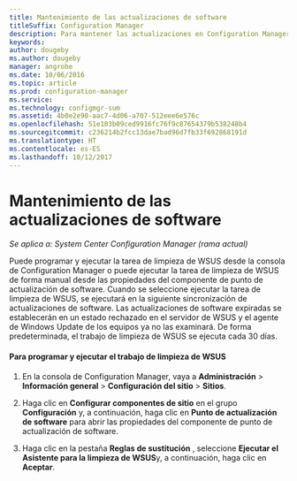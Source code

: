 ```yaml
---
title: Mantenimiento de las actualizaciones de software
titleSuffix: Configuration Manager
description: Para mantener las actualizaciones en Configuration Manager, puede programar la tarea de limpieza de WSUS o ejecutarla de forma manual.
keywords: 
author: dougeby
ms.author: dougeby
manager: angrobe
ms.date: 10/06/2016
ms.topic: article
ms.prod: configuration-manager
ms.service: 
ms.technology: configmgr-sum
ms.assetid: 4b0e2e90-aac7-4d06-a707-512eee6e576c
ms.openlocfilehash: 51e103b09ced9916fc76f9c87654379b538248b4
ms.sourcegitcommit: c236214b2fcc13dae7bad96d7fb33f692868191d
ms.translationtype: HT
ms.contentlocale: es-ES
ms.lasthandoff: 10/12/2017
---
```

# <a name="software-updates-maintenance"></a>Mantenimiento de las actualizaciones de software

*Se aplica a: System Center Configuration Manager (rama actual)*

Puede programar y ejecutar la tarea de limpieza de WSUS desde la consola de Configuration Manager o puede ejecutar la tarea de limpieza de WSUS de forma manual desde las propiedades del componente de punto de actualización de software. Cuando se seleccione ejecutar la tarea de limpieza de WSUS, se ejecutará en la siguiente sincronización de actualizaciones de software. Las actualizaciones de software expiradas se establecerán en un estado rechazado en el servidor de WSUS y el agente de Windows Update de los equipos ya no las examinará. De forma predeterminada, el trabajo de limpieza de WSUS se ejecuta cada 30 días.  

#### <a name="to-schedule-and-run-the-wsus-cleanup-job"></a>Para programar y ejecutar el trabajo de limpieza de WSUS  

1.  En la consola de Configuration Manager, vaya a **Administración** > **Información general** > **Configuración del sitio** > **Sitios**.  

2.  Haga clic en **Configurar componentes de sitio** en el grupo **Configuración** y, a continuación, haga clic en **Punto de actualización de software** para abrir las propiedades del componente de punto de actualización de software.  

3.  Haga clic en la pestaña **Reglas de sustitución** , seleccione **Ejecutar el Asistente para la limpieza de WSUS**y, a continuación, haga clic en **Aceptar**.
